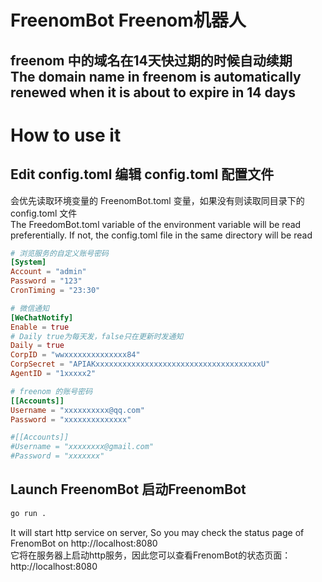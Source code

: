 # FreenomBot Freenom机器人
freenom 中的域名在14天快过期的时候自动续期
<br>
The domain name in freenom is automatically renewed when it is about to expire in 14 days
---
# How to use it

## Edit config.toml 编辑 config.toml 配置文件
会优先读取环境变量的 FreenomBot.toml 变量，如果没有则读取同目录下的 config.toml 文件
<br>
The FreedomBot.toml variable of the environment variable will be read preferentially. If not, the config.toml file in the same directory will be read
``` toml
# 浏览服务的自定义账号密码
[System]
Account = "admin"
Password = "123"
CronTiming = "23:30"

# 微信通知
[WeChatNotify]
Enable = true
# Daily true为每天发，false只在更新时发通知
Daily = true
CorpID = "wwxxxxxxxxxxxxxx84"
CorpSecret = "APIAKxxxxxxxxxxxxxxxxxxxxxxxxxxxxxxxxxxxxxU"
AgentID = "1xxxxx2"

# freenom 的账号密码
[[Accounts]]
Username = "xxxxxxxxxx@qq.com"
Password = "xxxxxxxxxxxxxx"

#[[Accounts]]
#Username = "xxxxxxxx@gmail.com"
#Password = "xxxxxxx"
```

## Launch FreenomBot 启动FreenomBot

``` sh
go run .
```
It will start http service on server, So you may check the status page of FrenomBot on http://localhost:8080
<br>
它将在服务器上启动http服务，因此您可以查看FrenomBot的状态页面： http://localhost:8080

